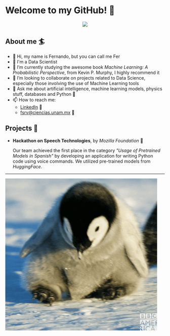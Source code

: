 # Welcome to my GitHub! 🐣

<p align="center"><img src="https://github-readme-streak-stats.herokuapp.com/?user=FSRV24&theme=rose_pine"/></p>

## About me 🏄

- 👋 Hi, my name is Fernando, but you can call me Fer
- 🎲 I'm a Data Scientist
- 🌱 I’m currently studying the awesome book *Machine Learning: A Probabilistic Perspective*, from Kevin P. Murphy, I highly recommend it
- 👊 I’m looking to collaborate on projects related to Data Science, especially those involving the use of Machine Learning tools
- 💬 Ask me about artificial intelligence, machine learning models, physics stuff, databases and Python 🐍
- 📫 How to reach me:
  - [LinkedIn](https://www.linkedin.com/in/fsrv/) 🚏
  - fsrv@ciencias.unam.mx 🚏

## Projects 🎨

- **Hackathon on Speech Technologies**, by *Mozilla Foundation* 🐆

  Our team achieved the first place in the category *"Usage of Pretrained Models in Spanish"* by developing an application for writing Python code using voice commands. We utilized pre-trained models from *HuggingFace*.

---
![Hello](giphy.gif)
